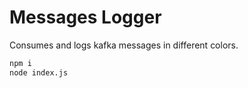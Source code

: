 # Messages Logger

Consumes and logs kafka messages in different colors.

```sh
npm i
node index.js
```